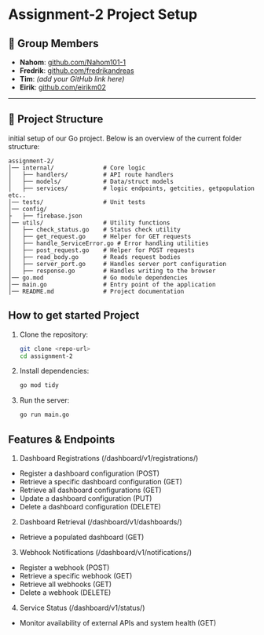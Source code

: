 # Assignment-2 Project Setup

## 👥 Group Members

- **Nahom**: [github.com/Nahom101-1](https://github.com/Nahom101-1)
- **Fredrik**: [github.com/fredrikandreas](https://github.com/fredrikandreas)
- **Tim**: _(add your GitHub link here)_
- **Eirik**: [github.com/eirikm02](https://github.com/eirikm02)

---

## 📁 Project Structure
 initial setup of our Go project. Below is an overview of the current folder structure:

```
assignment-2/
│── internal/              # Core logic
│   ├── handlers/          # API route handlers
│   ├── models/            # Data/struct models
│   ├── services/          # logic endpoints, getcities, getpopulation etc..
│── tests/                 # Unit tests
│── config/
├   ├── firebase.json
│── utils/                 # Utility functions
│   ├── check_status.go    # Status check utility
│   ├── get_request.go     # Helper for GET requests
│   ├── handle_ServiceError.go # Error handling utilities
│   ├── post_request.go    # Helper for POST requests
│   ├── read_body.go       # Reads request bodies
│   ├── server_port.go     # Handles server port configuration
│   ├── response.go        # Handles writing to the browser
│── go.mod                 # Go module dependencies
│── main.go                # Entry point of the application
│── README.md              # Project documentation
```


## How to get started Project
1. Clone the repository:
   ```sh
   git clone <repo-url>
   cd assignment-2
   ```

2. Install dependencies:
   ```sh
   go mod tidy
   ```

3. Run the server:
   ```sh
   go run main.go
   ```

## Features & Endpoints
1. Dashboard Registrations (/dashboard/v1/registrations/)
- Register a dashboard configuration (POST)
- Retrieve a specific dashboard configuration (GET)
- Retrieve all dashboard configurations (GET)
- Update a dashboard configuration (PUT)
- Delete a dashboard configuration (DELETE)

2. Dashboard Retrieval (/dashboard/v1/dashboards/)
- Retrieve a populated dashboard (GET)

3. Webhook Notifications (/dashboard/v1/notifications/)
- Register a webhook (POST)
- Retrieve a specific webhook (GET)
- Retrieve all webhooks (GET)
- Delete a webhook (DELETE)

4. Service Status (/dashboard/v1/status/)
- Monitor availability of external APIs and system health (GET)
